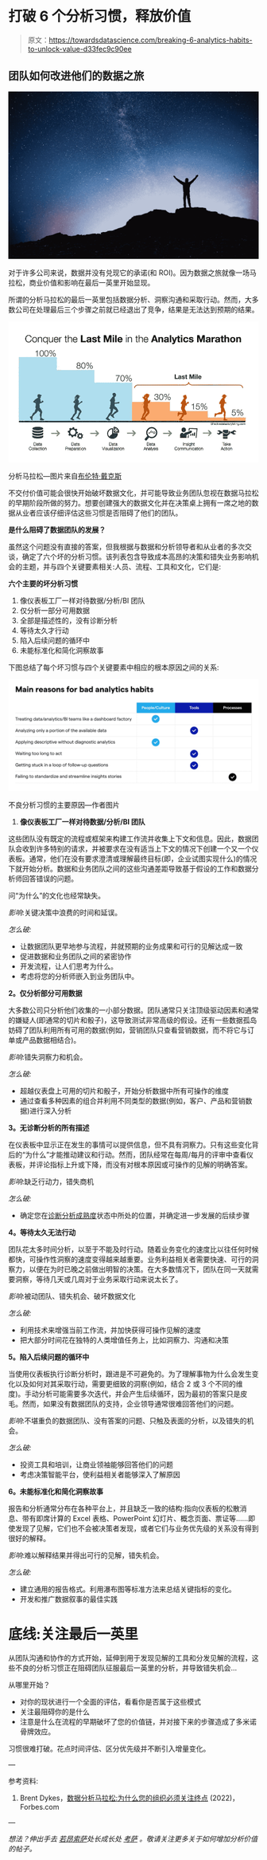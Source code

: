 # 打破 6 个分析习惯，释放价值

> 原文：<https://towardsdatascience.com/breaking-6-analytics-habits-to-unlock-value-d33fec9c90ee>

## 团队如何改进他们的数据之旅

![](img/89cc5dcbd13b74341a42a644d495d9e1.png)

对于许多公司来说，数据并没有兑现它的承诺(和 ROI)。因为数据之旅就像一场马拉松，商业价值和影响在最后一英里开始显现。

所谓的分析马拉松的最后一英里包括数据分析、洞察沟通和采取行动。然而，大多数公司在处理最后三个步骤之前就已经退出了竞争，结果是无法达到预期的结果。

![](img/c58be9a3830e5d144ba1a7a7d28a3fdf.png)

分析马拉松—图片来自[布伦特·戴克斯](http://Effectivedatastorytelling.com)

不交付价值可能会很快开始破坏数据文化，并可能导致业务团队忽视在数据马拉松的早期阶段所做的努力。想要创建强大的数据文化并在决策桌上拥有一席之地的数据从业者应该仔细评估这些习惯是否阻碍了他们的团队。

**是什么阻碍了数据团队的发展？**

虽然这个问题没有直接的答案，但我根据与数据和分析领导者和从业者的多次交谈，确定了六个坏的分析习惯。该列表包含导致成本高昂的决策和错失业务影响机会的主题，并与四个关键要素相关:人员、流程、工具和文化，它们是:

**六个主要的坏分析习惯**

1.  像仪表板工厂一样对待数据/分析/BI 团队
2.  仅分析一部分可用数据
3.  全部是描述性的，没有诊断分析
4.  等待太久才行动
5.  陷入后续问题的循环中
6.  未能标准化和简化洞察故事

下图总结了每个坏习惯与四个关键要素中相应的根本原因之间的关系:

![](img/cb243538820d63ded86cd1d520ce3516.png)

不良分析习惯的主要原因—作者图片

1.  **像仪表板工厂一样对待数据/分析/BI 团队**

这些团队没有既定的流程或框架来构建工作流并收集上下文和信息。因此，数据团队会收到许多特别的请求，并被要求在没有适当上下文的情况下创建一个又一个仪表板。通常，他们在没有要求澄清或理解最终目标(即，企业试图实现什么)的情况下就开始分析。数据和业务团队之间的这些沟通差距导致基于假设的工作和数据分析师回答错误的问题。

问“为什么”的文化也经常缺失。

*影响*:关键决策中浪费的时间和延误。

*怎么破:*

*   让数据团队更早地参与流程，并就预期的业务成果和可行的见解达成一致
*   促进数据和业务团队之间的紧密协作
*   开发流程，让人们思考为什么。
*   考虑将您的分析师嵌入到业务团队中。

**2。仅分析部分可用数据**

大多数公司只分析他们收集的一小部分数据。团队通常只关注顶级驱动因素和通常的嫌疑人(即通常的切片和骰子)，这导致测试非常高级的假设。还有一些数据孤岛妨碍了团队利用所有可用的数据(例如，营销团队只查看营销数据，而不将它与订单或产品数据相结合)。

*影响*:错失洞察力和机会。

*怎么破:*

*   超越仪表盘上可用的切片和骰子，开始分析数据中所有可操作的维度
*   通过查看多种因素的组合并利用不同类型的数据(例如，客户、产品和营销数据)进行深入分析

**3。无诊断分析的所有描述**

在仪表板中显示正在发生的事情可以提供信息，但不具有洞察力。只有这些变化背后的“为什么”才能推动建议和行动。然而，团队经常在每周/每月的评审中查看仪表板，并评论指标上升或下降，而没有对根本原因或可操作的见解的明确答案。

*影响*:缺乏行动力，错失商机

*怎么破:*

*   确定您在[诊断分析成熟度](https://www.kausa.ai/blog/diagnostic-analytics-gap)状态中所处的位置，并确定进一步发展的后续步骤

**4。等待太久无法行动**

团队花太多时间分析，以至于不能及时行动。随着业务变化的速度比以往任何时候都快，可操作性洞察的速度变得越来越重要。业务利益相关者需要快速、可行的洞察力，以便在为时已晚之前做出明智的决策。在大多数情况下，团队在同一天就需要洞察，等待几天或几周对于业务采取行动来说太长了。

*影响*:被动团队、错失机会、破坏数据文化

*怎么破:*

*   利用技术来增强当前工作流，并加快获得可操作见解的速度
*   把大部分时间花在独特的人类增值任务上，比如洞察力、沟通和决策

**5。陷入后续问题的循环中**

当使用仪表板执行诊断分析时，跟进是不可避免的。为了理解事物为什么会发生变化以及如何对其采取行动，需要更细致的洞察(例如，结合 2 或 3 个不同的维度)。手动分析可能需要多次迭代，并会产生后续循环，因为最初的答案只是皮毛。然而，如果没有数据团队的支持，企业领导通常很难回答他们的问题。

*影响*:不堪重负的数据团队、没有答案的问题、只触及表面的分析，以及错失的机会。

*怎么破:*

*   投资工具和培训，让商业领袖能够回答他们的问题
*   考虑决策智能平台，使利益相关者能够深入了解原因

**6。未能标准化和简化洞察故事**

报告和分析通常分布在各种平台上，并且缺乏一致的结构:指向仪表板的松散消息、带有即席计算的 Excel 表格、PowerPoint 幻灯片、概念页面、票证等……即使发现了见解，它们也不会被决策者发现，或者它们与业务优先级的关系没有得到很好的解释。

*影响*:难以解释结果并得出可行的见解，错失机会。

*怎么破:*

*   建立通用的报告格式。利用瀑布图等标准方法来总结关键指标的变化。
*   开发和推广数据叙事的最佳实践

# 底线:关注最后一英里

从团队沟通和协作的方式开始，延伸到用于发现见解的工具和分发见解的流程，这些不良的分析习惯正在阻碍团队征服最后一英里的分析，并导致错失机会…

从哪里开始？

*   对你的现状进行一个全面的评估，看看你是否属于这些模式
*   关注最阻碍你的是什么
*   注意是什么在流程的早期破坏了您的价值链，并对接下来的步骤造成了多米诺骨牌效应。

习惯很难打破。花点时间评估、区分优先级并不断引入增量变化。

—

参考资料:

1.  Brent Dykes，[数据分析马拉松:为什么您的组织必须关注终点](https://www.forbes.com/sites/brentdykes/2022/01/12/data-analytics-marathon-why-your-organization-must-focus-on-the-finish/?sh=3defdb53c3b8) (2022)，Forbes.com

—

*想法？伸出手去* [*若昂索萨*](https://www.linkedin.com/in/joaoantoniosousa/)*处长成长处* [*考萨*](http://www.kausa.ai/) *。敬请关注更多关于如何增加分析价值的帖子。*